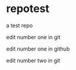 repotest
========

a test repo

edit number one in git

edit number one in github

edit number two in git
